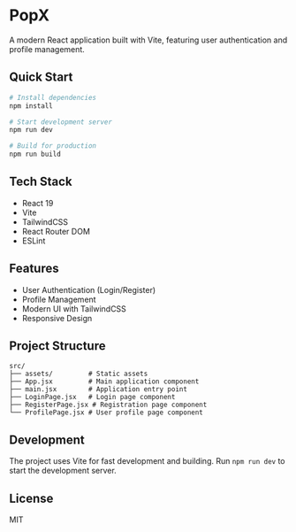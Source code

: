# PopX

A modern React application built with Vite, featuring user authentication and profile management.

## Quick Start

```bash
# Install dependencies
npm install

# Start development server
npm run dev

# Build for production
npm run build
```

## Tech Stack

- React 19
- Vite
- TailwindCSS
- React Router DOM
- ESLint

## Features

- User Authentication (Login/Register)
- Profile Management
- Modern UI with TailwindCSS
- Responsive Design

## Project Structure

```
src/
├── assets/         # Static assets
├── App.jsx         # Main application component
├── main.jsx        # Application entry point
├── LoginPage.jsx   # Login page component
├── RegisterPage.jsx # Registration page component
└── ProfilePage.jsx # User profile page component
```

## Development

The project uses Vite for fast development and building. Run `npm run dev` to start the development server.

## License

MIT
